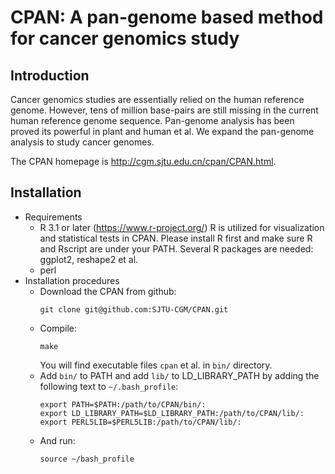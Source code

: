 # CPAN: A pan-genome based method for cancer genomics study

## Introduction
Cancer genomics studies are essentially relied on the human reference genome. However, tens of million base-pairs are still missing in the current human reference genome sequence. Pan-genome analysis has been proved its powerful in plant and human et al. We expand the pan-genome analysis to study cancer genomes. 

The CPAN homepage is http://cgm.sjtu.edu.cn/cpan/CPAN.html.
## Installation
- Requirements
    + R 3.1 or later (https://www.r-project.org/)
        R is utilized for visualization and statistical tests in CPAN. Please install R first and make sure R and Rscript are under your PATH.
        Several R packages are needed: ggplot2, reshape2 et al.
    + perl 
- Installation procedures
    + Download the CPAN from github:
        ```
        git clone git@github.com:SJTU-CGM/CPAN.git
        ```
    + Compile:
        ```
        make
        ```
        You will find executable files `cpan` et al. in `bin/` directory.
    + Add `bin/` to PATH and add `lib/` to LD_LIBRARY_PATH by adding the following text to `~/.bash_profile`:
        ```
        export PATH=$PATH:/path/to/CPAN/bin/:
        export LD_LIBRARY_PATH=$LD_LIBRARY_PATH:/path/to/CPAN/lib/:
        export PERL5LIB=$PERL5LIB:/path/to/CPAN/lib/:
        ```
    + And run:
        ```
        source ~/bash_profile
        ```